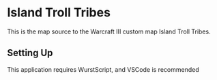 # Island Troll Tribes #

This is the map source to the Warcraft III custom map Island Troll Tribes.

## Setting Up

This application requires WurstScript, and VSCode is recommended
